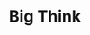 ---
facebook: https://facebook.com/BigThinkdotcom
googleplus: https://plus.google.com/+bigthink
instagram: https://instagram.com/bigthinkers
linkedin: https://linkedin.com/company/big-think
logohandle: bigthink
pinterest: https://pinterest.com/bigthink
sort: bigthink
title: Big Think
twitter: https://x.com/bigthink
website: https://bigthink.com/
youtube: https://youtube.com/user/bigthink
---